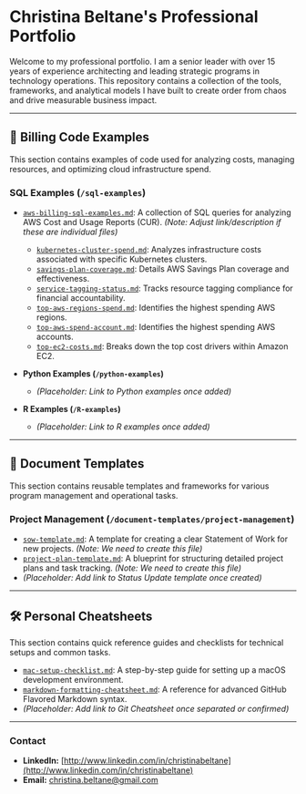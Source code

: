 # Christina Beltane's Professional Portfolio

Welcome to my professional portfolio. I am a senior leader with over 15 years of experience architecting and leading strategic programs in technology operations. This repository contains a collection of the tools, frameworks, and analytical models I have built to create order from chaos and drive measurable business impact.

---

## 📂 Billing Code Examples

This section contains examples of code used for analyzing costs, managing resources, and optimizing cloud infrastructure spend.

### **SQL Examples (`/sql-examples`)** 

* [`aws-billing-sql-examples.md`](./billing-code-examples/sql-examples/aws-billing-sql-examples.md): A collection of SQL queries for analyzing AWS Cost and Usage Reports (CUR). *(Note: Adjust link/description if these are individual files)*
    * [`kubernetes-cluster-spend.md`](./billing-code-examples/sql-examples/kubernetes-cluster-spend.md): Analyzes infrastructure costs associated with specific Kubernetes clusters.
    * [`savings-plan-coverage.md`](./billing-code-examples/sql-examples/savings-plan-coverage.md): Details AWS Savings Plan coverage and effectiveness.
    * [`service-tagging-status.md`](./billing-code-examples/sql-examples/service-tagging-status.md): Tracks resource tagging compliance for financial accountability.
    * [`top-aws-regions-spend.md`](./billing-code-examples/sql-examples/top-aws-regions-spend.md): Identifies the highest spending AWS regions.
    * [`top-aws-spend-account.md`](./billing-code-examples/sql-examples/top-aws-spend-account.md): Identifies the highest spending AWS accounts.
    * [`top-ec2-costs.md`](./sql-examples/top-ec2-costs.md): Breaks down the top cost drivers within Amazon EC2.

* **Python Examples (`/python-examples`)**
    * *(Placeholder: Link to Python examples once added)*

* **R Examples (`/R-examples`)**
    * *(Placeholder: Link to R examples once added)*

---

## 📄 Document Templates

This section contains reusable templates and frameworks for various program management and operational tasks.

### **Project Management (`/document-templates/project-management`)**

* [`sow-template.md`](./document-templates/project-management/sow-template.md): A template for creating a clear Statement of Work for new projects. *(Note: We need to create this file)*
* [`project-plan-template.md`](./document-templates/project-management/project-plan-template.md): A blueprint for structuring detailed project plans and task tracking. *(Note: We need to create this file)*
* *(Placeholder: Add link to Status Update template once created)*

---

## 🛠️ Personal Cheatsheets

This section contains quick reference guides and checklists for technical setups and common tasks.

* [`mac-setup-checklist.md`](./personal-cheat-sheets/mac-setup-checklist.md): A step-by-step guide for setting up a macOS development environment.
* [`markdown-formatting-cheatsheet.md`](./personal-cheat-sheets/markdown-formatting-cheatsheet.md): A reference for advanced GitHub Flavored Markdown syntax.
* *(Placeholder: Add link to Git Cheatsheet once separated or confirmed)*

---

### **Contact**

* **LinkedIn:** [http://www.linkedin.com/in/christinabeltane](http://www.linkedin.com/in/christinabeltane)
* **Email:** christina.beltane@gmail.com
